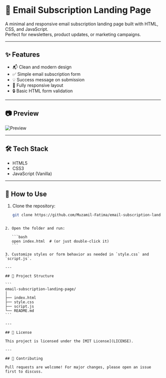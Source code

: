 # 📧 Email Subscription Landing Page

A minimal and responsive email subscription landing page built with HTML, CSS, and JavaScript.  
Perfect for newsletters, product updates, or marketing campaigns.

---

## ✨ Features

- 📬 Clean and modern design
- ✅ Simple email subscription form
- 💡 Success message on submission
- 📱 Fully responsive layout
- 🔒 Basic HTML form validation

---

## 📷 Preview

![Preview](https://via.placeholder.com/1200x600.png?text=Email+Subscription+Landing+Page)

---

## 🛠️ Tech Stack

- HTML5
- CSS3
- JavaScript (Vanilla)

---

## 🚀 How to Use

1. Clone the repository:
   ```bash
   git clone https://github.com/Muzamil-Fatima/email-subscription-landing-page
````

2. Open the folder and run:

   ```bash
   open index.html  # (or just double-click it)
   ```

3. Customize styles or form behavior as needed in `style.css` and `script.js`.

---

## 📂 Project Structure

```
email-subscription-landing-page/
│
├── index.html
├── style.css
├── script.js
└── README.md
```

---

## 📄 License

This project is licensed under the [MIT License](LICENSE).

---

## 🙌 Contributing

Pull requests are welcome! For major changes, please open an issue first to discuss.
